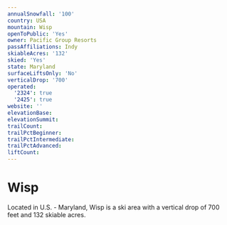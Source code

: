 ```yaml
---
annualSnowfall: '100'
country: USA
mountain: Wisp
openToPublic: 'Yes'
owner: Pacific Group Resorts
passAffiliations: Indy
skiableAcres: '132'
skied: 'Yes'
state: Maryland
surfaceLiftsOnly: 'No'
verticalDrop: '700'
operated:
  '2324': true
  '2425': true
website: ''
elevationBase:
elevationSummit:
trailCount:
trailPctBeginner:
trailPctIntermediate:
trailPctAdvanced:
liftCount:
---
```



# Wisp

Located in U.S. - Maryland, Wisp is a ski area with a vertical drop of 700 feet and 132 skiable acres.
